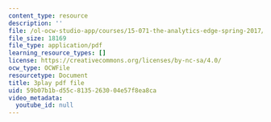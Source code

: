 ```yaml
---
content_type: resource
description: ''
file: /ol-ocw-studio-app/courses/15-071-the-analytics-edge-spring-2017/59b07b1bd55c8135263004e57f8ea8ca_zasCvIWLyRA.pdf
file_size: 18169
file_type: application/pdf
learning_resource_types: []
license: https://creativecommons.org/licenses/by-nc-sa/4.0/
ocw_type: OCWFile
resourcetype: Document
title: 3play pdf file
uid: 59b07b1b-d55c-8135-2630-04e57f8ea8ca
video_metadata:
  youtube_id: null
---
```

